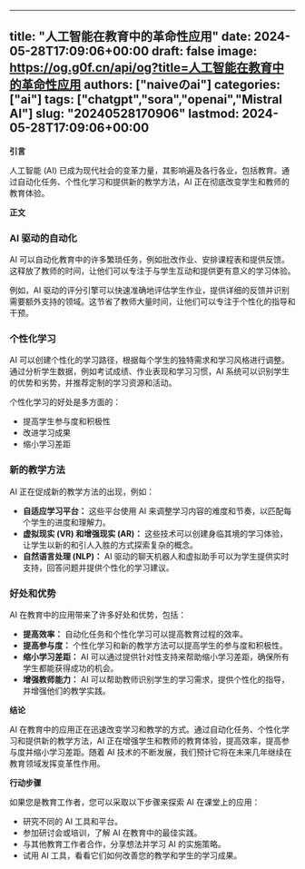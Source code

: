 
---
title: "人工智能在教育中的革命性应用"
date: 2024-05-28T17:09:06+00:00
draft: false
image: https://og.g0f.cn/api/og?title=人工智能在教育中的革命性应用
authors: ["naiveのai"]
categories: ["ai"]
tags: ["chatgpt","sora","openai","Mistral AI"]
slug: "20240528170906"
lastmod: 2024-05-28T17:09:06+00:00
---
**引言**

人工智能 (AI) 已成为现代社会的变革力量，其影响遍及各行各业，包括教育。通过自动化任务、个性化学习和提供新的教学方法，AI 正在彻底改变学生和教师的教育体验。

**正文**

### AI 驱动的自动化

AI 可以自动化教育中的许多繁琐任务，例如批改作业、安排课程表和提供反馈。这释放了教师的时间，让他们可以专注于与学生互动和提供更有意义的学习体验。

例如，AI 驱动的评分引擎可以快速准确地评估学生作业，提供详细的反馈并识别需要额外支持的领域。这节省了教师大量时间，让他们可以专注于个性化的指导和干预。

### 个性化学习

AI 可以创建个性化的学习路径，根据每个学生的独特需求和学习风格进行调整。通过分析学生数据，例如考试成绩、作业表现和学习习惯，AI 系统可以识别学生的优势和劣势，并推荐定制的学习资源和活动。

个性化学习的好处是多方面的：

- 提高学生参与度和积极性
- 改进学习成果
- 缩小学习差距

### 新的教学方法

AI 正在促成新的教学方法的出现，例如：

- **自适应学习平台：** 这些平台使用 AI 来调整学习内容的难度和节奏，以匹配每个学生的进度和理解力。
- **虚拟现实 (VR) 和增强现实 (AR)：** 这些技术可以创建身临其境的学习体验，让学生以新的和引人入胜的方式探索复杂的概念。
- **自然语言处理 (NLP)：** AI 驱动的聊天机器人和虚拟助手可以为学生提供实时支持，回答问题并提供个性化的学习建议。

### 好处和优势

AI 在教育中的应用带来了许多好处和优势，包括：

- **提高效率：** 自动化任务和个性化学习可以提高教育过程的效率。
- **提高参与度：** 个性化学习和新的教学方法可以提高学生的参与度和积极性。
- **缩小学习差距：** AI 可以通过提供针对性支持来帮助缩小学习差距，确保所有学生都能获得成功的机会。
- **增强教师能力：** AI 可以帮助教师识别学生的学习需求，提供个性化的指导，并增强他们的教学实践。

**结论**

AI 在教育中的应用正在迅速改变学习和教学的方式。通过自动化任务、个性化学习和提供新的教学方法，AI 正在增强学生和教师的教育体验，提高效率，提高参与度并缩小学习差距。随着 AI 技术的不断发展，我们预计它将在未来几年继续在教育领域发挥变革性作用。

**行动步骤**

如果您是教育工作者，您可以采取以下步骤来探索 AI 在课堂上的应用：

- 研究不同的 AI 工具和平台。
- 参加研讨会或培训，了解 AI 在教育中的最佳实践。
- 与其他教育工作者合作，分享想法并学习 AI 的实施策略。
- 试用 AI 工具，看看它们如何改善您的教学和学生的学习成果。